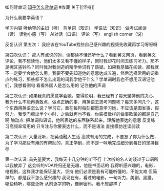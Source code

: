 

如何背单词
[知乎怎么背单词](https://www.zhihu.com/question/24113539/answer/2927226602?utm_psn=1892514962708087586)
#收藏
关于[[坚持]]

为什么我要学英语？




学习内容
听绝望的主妇（听）
背单词（知识）
学语法（知识）
做考试阅读（读）
读物小感（写）
AI对话（口语）
评论（写）
english corner（说）



反复认识
第五次：
我应该在YouTube找些自己感兴趣的视频先收藏再学习呀呀呀



第四次认识：
那人有点说的对，读都读不懂还听什么？看到英文网页，看到英文评论，我不想读他，他们太多又看不懂的样子，同时我却花时间去练习听力。那不是掩耳盗铃吗？同时我对我创造的精学单词有了质疑。如果我基础在阅读，那我就不一定要学会他怎么用。我要不要先知道他的意思达成五遍，然后选择常用的词重点的练习，那些都不怎么出现的词我学他干什么？学单词时我也不想用汉语记他们，我想看例句 看看外国人是怎么用的 记住他的声调



第三次认识:
如果我真的愿意学会她，变得聪明，我已经有了每天坚持他的决心，我为什么不能再勇敢点，做点正确的事，用英语去思考问题呢？每天多问几个，这个东西用英语怎么说？学习它，重在每时每刻都愿意学习她，不应该是图省事，假努力，我专门腾出半个小时，之后就再也不看。你装模做样的做事欺骗的都是自己啊
触动点:
把单词和语调，他所表达的东西联系起来，理解他表达的意思
反复练习高频率常用的
只专注与你要表达什么，而不是语法
直接模仿连读弱读

第二次认识:
大量泛听，把英语融入生活
高效有用的完成，不要忘了你为什么做，为了学习那些有用的有帮助的，真正学到，而不是一味地完成细分到每日的坚持目标





第一次认识:
首先量要大，我每天十几分钟的听不行
上次听的名人访谈过于口语所以我放弃了
这会听的VOA终归还是无趣，他是书面话的
我得听感兴趣的，电影，电视剧，这样我才能保证量大，坚持
他们必须是我有可能听懂的，不能太难
但简单的，都是我不怎么感兴趣的
我现在有，看过的电影，一句听力，美剧，黑猫。
哪些精听，哪些泛听
从前逐字的听，像解密码，我不想那样了





